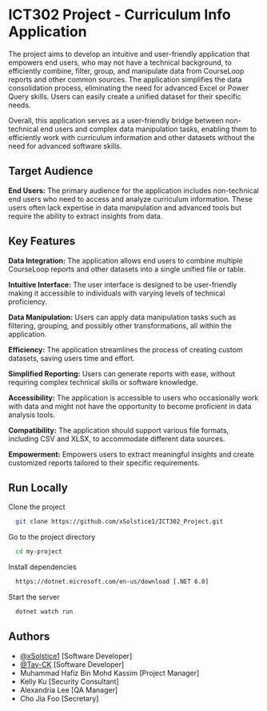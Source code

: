 
# ICT302 Project - Curriculum Info Application

The project aims to develop an intuitive and user-friendly application that empowers end users, who may not have a technical background, to efficiently combine, filter, group, and manipulate data from CourseLoop reports and other common sources. The application simplifies the data consolidation process, eliminating the need for advanced Excel or Power Query skills. Users can easily create a unified dataset for their specific needs.

Overall, this application serves as a user-friendly bridge between non-technical end users and complex data manipulation tasks, enabling them to efficiently work with curriculum information and other datasets without the need for advanced software skills.

## Target Audience

**End Users:** The primary audience for the application includes non-technical end users who need to access and analyze curriculum information. These users often lack expertise in data manipulation and advanced tools but require the ability to extract insights from data.
## Key Features

**Data Integration:** The application allows end users to combine multiple CourseLoop reports and other datasets into a single unified file or table.

**Intuitive Interface:** The user interface is designed to be user-friendly making it accessible to individuals with varying levels of technical proficiency.

**Data Manipulation:** Users can apply data manipulation tasks such as filtering, grouping, and possibly other transformations, all within the application.

**Efficiency:** The application streamlines the process of creating custom datasets, saving users time and effort.

**Simplified Reporting:** Users can generate reports with ease, without requiring complex technical skills or software knowledge.

**Accessibility:** The application is accessible to users who occasionally work with data and might not have the opportunity to become proficient in data analysis tools.

**Compatibility:** The application should support various file formats, including CSV and XLSX, to accommodate different data sources.

**Empowerment:** Empowers users to extract meaningful insights and create customized reports tailored to their specific requirements.
## Run Locally

Clone the project

```bash
  git clone https://github.com/xSolstice1/ICT302_Project.git
```

Go to the project directory

```bash
  cd my-project
```

Install dependencies

```bash
  https://dotnet.microsoft.com/en-us/download [.NET 6.0]
```

Start the server

```bash
  dotnet watch run
```


## Authors

- [@xSolstice1](https://github.com/xSolstice1) [Software Developer]
- [@Tay-CK](https://github.com/Tay-CK) [Software Developer]
- Muhammad Hafiz Bin Mohd Kassim [Project Manager]
- Kelly Ku [Security Consultant]
- Alexandria Lee [QA Manager]
- Cho Jia Foo [Secretary]


